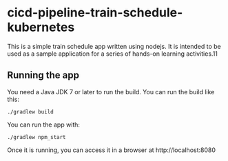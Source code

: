 # cicd-pipeline-train-schedule-kubernetes

This is a simple train schedule app written using nodejs. It is intended to be used as a sample application for a series of hands-on learning activities.11

## Running the app

You need a Java JDK 7 or later to run the build. You can run the build like this:

    ./gradlew build

You can run the app with:

    ./gradlew npm_start

Once it is running, you can access it in a browser at http://localhost:8080
